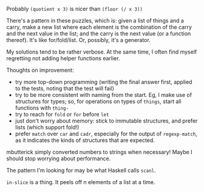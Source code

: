 Probably `(quotient x 3)` is nicer than `(floor (/ x 3))`

There's a pattern in these puzzles, which is: given a list of things and a
carry, make a new list where each element is the combination of the carry and
the next value in the list; and the carry is the next value (or a function
thereof). It's like for/fold/list. Or, possibly, it's a generator. 

My solutions tend to be rather verbose. At the same time, I often find myself
regretting not adding helper functions earlier. 

Thoughts on improvement:
- try more top-down programming (writing the final answer first, applied to the
  tests, noting that the test will fail)
- try to be more consistent with naming from the start. Eg, I make use of
  structures for types; so, for operations on types of `things`, start all
  functions with `thing-`
- try to reach for `fold` or `for` before `let`
- just don't worry about memory: stick to immutable structures, and prefer lists
  (which support fold!)
- prefer `match` over `car` and `cadr`, especially for the output of
  `regexp-match`, as it indicates the kinds of structures that are expected.

mbutterick simply converted numbers to strings when necessary! Maybe I should
stop worrying about performance.

The pattern I'm looking for may be what Haskell calls `scanl`.

`in-slice` is a thing. It peels off n elements of a list at a time.





